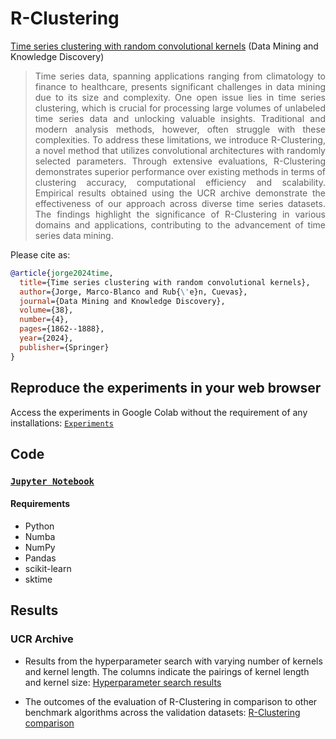 

# R-Clustering


[Time series clustering with random convolutional kernels](https://link.springer.com/article/10.1007/s10618-024-01018-x) (Data Mining and Knowledge Discovery)

> <div align="justify">Time series data, spanning applications ranging from climatology to finance to healthcare, presents significant challenges in data mining due to its size and complexity. One open issue lies in time series clustering, which is crucial for processing large volumes of unlabeled time series data and unlocking valuable insights. Traditional and modern analysis methods, however, often struggle with these complexities. To address these limitations, we introduce R-Clustering, a novel method that utilizes convolutional architectures with randomly selected parameters. Through extensive evaluations, R-Clustering demonstrates superior performance over existing methods in terms of clustering accuracy, computational efficiency and scalability. Empirical results obtained using the UCR archive demonstrate the effectiveness of our approach across diverse time series datasets. The findings highlight the significance of R-Clustering in various domains and applications, contributing to the advancement of time series data mining.</div>

Please cite as:

```bibtex
@article{jorge2024time,
  title={Time series clustering with random convolutional kernels},
  author={Jorge, Marco-Blanco and Rub{\'e}n, Cuevas},
  journal={Data Mining and Knowledge Discovery},
  volume={38},
  number={4},
  pages={1862--1888},
  year={2024},
  publisher={Springer}
}
```


## Reproduce the experiments in your web browser
Access the experiments in Google Colab without the requirement of any installations: [`Experiments`](https://colab.research.google.com/github/jorgemarcoes/R-Clustering/blob/main/R_Clustering_on_UCR_Archive.ipynb)

## Code

### [`Jupyter Notebook`](R_Clustering_on_UCR_Archive.ipynb)

#### Requirements

* Python
* Numba
* NumPy
* Pandas
* scikit-learn
* sktime



## Results

### UCR Archive

* Results from the hyperparameter search with varying number of kernels and kernel length. The columns indicate the pairings of kernel length and kernel size: [Hyperparameter search results](results/hyperparameters_search.csv)


* The outcomes of the evaluation of R-Clustering in comparison to other benchmark algorithms across the validation datasets: [R-Clustering comparison](results/benchmark_UCR_results.csv)



